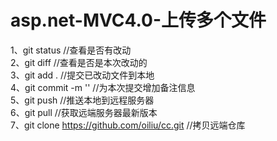 # asp.net-MVC4.0-上传多个文件
1、git status		//查看是否有改动<br/>
2、git diff		//查看是否是本次改动的<br/>
3、git add .		//提交已改动文件到本地<br/>
4、git commit -m ''	//为本次提交增加备注信息<br/>
5、git push		//推送本地到远程服务器<br/>
6、git pull		//获取远端服务器最新版本<br/>
7、git clone https://github.com/oiliu/cc.git	//拷贝远端仓库<br/>
